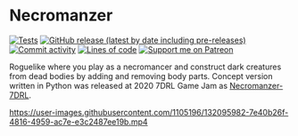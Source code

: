 # Necromanzer
[![Tests](https://github.com/Tairesh/Necromanzer/actions/workflows/tests.yml/badge.svg)](https://github.com/Tairesh/Necromanzer/actions/workflows/tests.yml)
[![GitHub release (latest by date including pre-releases)](https://img.shields.io/github/v/release/Tairesh/Necromanzer?include_prereleases)](https://github.com/Tairesh/Necromanzer/releases)
[![Commit activity](https://img.shields.io/github/commit-activity/m/tairesh/necromanzer)](https://github.com/Tairesh/Necromanzer/commits/main)
[![Lines of code](https://img.shields.io/tokei/lines/github/tairesh/necromanzer)](https://github.com/Tairesh/Necromanzer/tree/main)
[![Support me on Patreon](https://img.shields.io/endpoint.svg?url=https%3A%2F%2Fshieldsio-patreon.vercel.app%2Fapi%3Fusername%3Dtairesh%26type%3Dpledges&style=flat)](https://patreon.com/tairesh)

Roguelike where you play as a necromancer and construct dark creatures from dead bodies by adding and removing body parts. Concept version written in Python was released at 2020 7DRL Game Jam as [Necromanzer-7DRL](https://tairesh.itch.io/necromanzer-7drl).

https://user-images.githubusercontent.com/1105196/132095982-7e40b26f-4816-4959-ac7e-e3c2487ee19b.mp4
